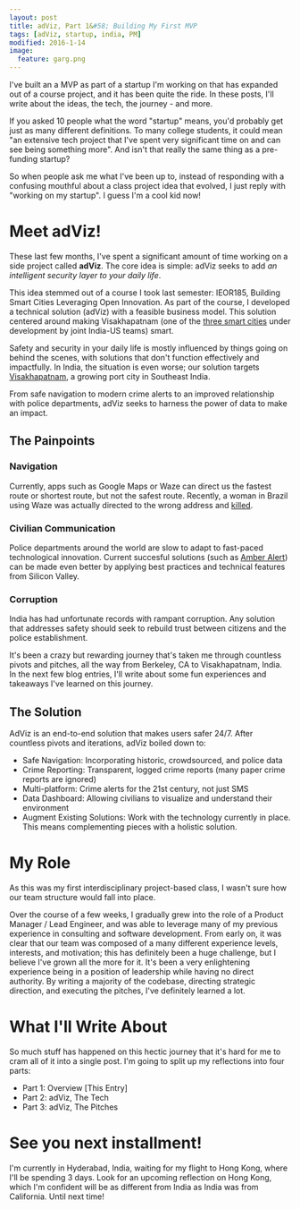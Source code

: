 ```yaml
---
layout: post
title: adViz, Part 1&#58; Building My First MVP
tags: [adViz, startup, india, PM]
modified: 2016-1-14
image:
  feature: garg.png
---
```

I've built an a MVP as part of a startup I'm working on that has expanded out of a course project, and it has been quite the ride. In these posts, I'll write about the ideas, the tech, the journey - and more.

If you asked 10 people what the word "startup" means, you'd probably get just as many different definitions. To many college students, it could mean "an extensive tech project that I've spent very significant time on and can see being something more". And isn't that really the same thing as a pre-funding startup?

So when people ask me what I've been up to, instead of responding with a confusing mouthful about a class project idea that evolved, I just reply with "working on my startup". I guess I'm a cool kid now!

# Meet adViz!
These last few months, I've spent a significant amount of time working on a side project called **adViz**. The core idea is simple: adViz seeks to add _an intelligent security layer to your daily life_. 

This idea stemmed out of a course I took last semester: IEOR185, Building Smart Cities Leveraging Open Innovation. As part of the course, I developed a technical solution (adViz) with a feasible business model. This solution centered around making Visakhapatnam (one of the [three smart cities] under development by joint India-US teams) smart.

Safety and security in your daily life is mostly influenced by things going on behind the scenes, with solutions that don't function effectively and impactfully. In India, the situation is even worse; our solution targets [Visakhapatnam], a growing port city in Southeast India. 

From safe navigation to modern crime alerts to an improved relationship with police departments, adViz seeks to harness the power of data to make an impact.

## The Painpoints

### Navigation
Currently, apps such as Google Maps or Waze can direct us the fastest route or shortest route, but not the safest route. Recently, a woman in Brazil using Waze was actually directed to the wrong address and [killed]. 

### Civilian Communication
Police departments around the world are slow to adapt to fast-paced technological innovation. Current succesful solutions (such as [Amber Alert]) can be made even better by applying best practices and technical features from Silicon Valley.

### Corruption
India has had unfortunate records with rampant corruption. Any solution that addresses safety should seek to rebuild trust between citizens and the police establishment.

It's been a crazy but rewarding journey that's taken me through countless pivots and pitches, all the way from Berkeley, CA to Visakhapatnam, India. In the next few blog entries, I'll write about some fun experiences and takeaways I've learned on this journey. 

## The Solution
AdViz is an end-to-end solution that makes users safer 24/7. After countless pivots and iterations, adViz boiled down to:

* Safe Navigation: Incorporating historic, crowdsourced, and police data
* Crime Reporting: Transparent, logged crime reports (many paper crime reports are ignored)
* Multi-platform: Crime alerts for the 21st century, not just SMS
* Data Dashboard: Allowing civilians to visualize and understand their environment
* Augment Existing Solutions: Work with the technology currently in place. This means complementing pieces with a holistic solution.


# My Role
As this was my first interdisciplinary project-based class, I wasn't sure how our team structure would fall into place. 

Over the course of a few weeks, I gradually grew into the role of a Product Manager / Lead Engineer, and was able to leverage many of my previous experience in consulting and software development. From early on, it was clear that our team was composed of a many different experience levels, interests, and motivation; this has definitely been a huge challenge, but I believe I've grown all the more for it. It's been a very enlightening experience being in a position of leadership while having no direct authority. By writing a majority of the codebase, directing strategic direction, and executing the pitches, I've definitely learned a lot.

# What I'll Write About
So much stuff has happened on this hectic journey that it's hard for me to cram all of it into a single post. I'm going to split up my reflections into four parts:

* Part 1: Overview [This Entry]
* Part 2: adViz, The Tech
* Part 3: adViz, The Pitches


# See you next installment!
I'm currently in Hyderabad, India, waiting for my flight to Hong Kong, where I'll be spending 3 days. Look for an upcoming reflection on Hong Kong, which I'm confident will be as different from India as India was from California. Until next time!

[Visakhapatnam]: <https://en.wikipedia.org/wiki/Visakhapatnam>
[Amber Alert]: <http://www.amberalert.gov/>
[three smart cities]: <http://timesofindia.indiatimes.com/india/3-US-India-teams-to-draft-plan-for-3-smart-cities/articleshow/46036760.cms>
[killed]: <http://edition.cnn.com/2015/10/05/americas/brazil-wrong-directions-death/>
